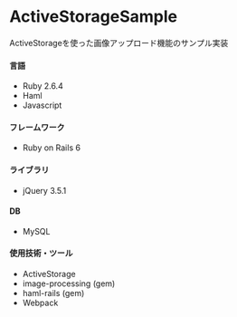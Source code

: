 # ActiveStorageSample

ActiveStorageを使った画像アップロード機能のサンプル実装

#### 言語
* Ruby 2.6.4
* Haml
* Javascript

#### フレームワーク
* Ruby on Rails 6

#### ライブラリ

* jQuery 3.5.1

#### DB

* MySQL

#### 使用技術・ツール

* ActiveStorage
* image-processing (gem)
* haml-rails (gem)
* Webpack
